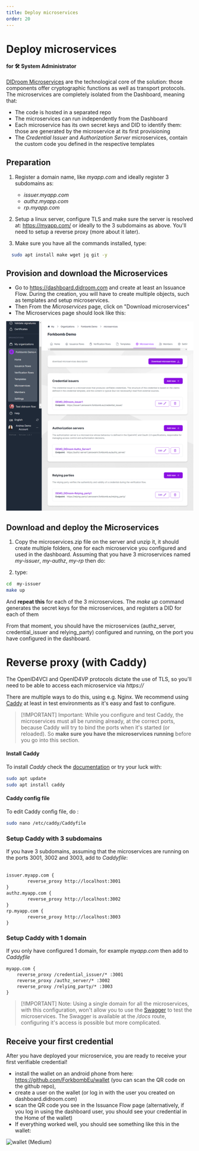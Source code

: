 ```yaml
---
title: Deploy microservices
order: 20
---
```



# Deploy microservices

#### for 🛠️ System Administrator

[DIDroom Microservices](/solution#didroom-microservices) are the technological core of the solution: those components offer cryptographic functions as well as transport protocols. The microservices are completely isolated from the Dashboard, meaning that:

- The code is hosted in a separated repo
- The microservices can run independently from the Dashboard
- Each microservice has its own secret keys and DID to identify them: those are generated by the microservice at its first provisioning
- The _Credential Issuer_ and _Authorization Server_ microservices, contain the custom code you defined in the respective templates

## Preparation

1. Register a domain name, like _myapp.com_ and ideally register 3 subdomains as: 
   - _issuer.myapp.com_
   - _authz.myapp.com_
   - _rp.myapp.com_

1. Setup a linux server, configure TLS and make sure the server is resolved at: https://myapp.com/ or ideally to the 3 subdomains as above. You'll need to setup a reverse proxy (more about it later).

1. Make sure you have all the commands installed, type: 

```bash
  sudo apt install make wget jq git -y
```

## Provision and download the Microservices

- Go to https://dashboard.didroom.com and create at least an Issuance Flow. During the creation, you will have to create multiple objects, such as templates and setup microservices. 
- Then From the *Microservices* page, click on "Download microservices"
- The Microservices page should look like this:

![Microservices-manual-deployment](../images/microservices/microservices-manual-deployment.png)

## Download and deploy the Microservices

1. Copy the microservices.zip file on the server and unzip it, it should create multiple folders, one for each microservice you configured and used in the dashboard. Assuming that you have 3 microservices named _my-issuer_, _my-authz_, _my-rp_ then do:

1. type: 

```bash
cd  my-issuer
make up
```

And **repeat this** for each of the 3 microservices.
The _make up_ command generates the secret keys for the microservices, and registers a DID for each of them

From that moment, you should have the microservices (authz_server, credential_issuer and relying_party) configured and running, on the port you have configured in the dashboard.

# Reverse proxy (with Caddy)

The OpenID4VCI and OpenID4VP protocols dictate the use of TLS, so you'll need to be able to access each microservice via _https://_ 

There are multiple ways to do this, using e.g. Nginx. We recommend using [Caddy](https://caddyserver.com/) at least in test environments as it's easy and fast to configure. 

> [!IMPORTANT] Important:
> While you configure and test Caddy, the microservices must all be running already, at the correct ports, because Caddy will try to bind the ports when it's started (or reloaded). So **make sure you have the microservices running** before you go into this section.



#### Install Caddy
To install _Caddy_ check the [documentation](https://caddyserver.com/docs/install) or try your luck with: 

```bash
sudo apt update
sudo apt install caddy
```

#### Caddy config file

To edit Caddy config file, do : 

```bash
sudo nano /etc/caddy/Caddyfile
```



### Setup Caddy with 3 subdomains

If you have 3 subdomains, assuming that the microservices are running on the ports 3001, 3002 and 3003, add to *Caddyfile*:

```caddy

issuer.myapp.com {
        reverse_proxy http://localhost:3001
}
authz.myapp.com {
        reverse_proxy http://localhost:3002
}
rp.myapp.com {
        reverse_proxy http://localhost:3003
}
```

### Setup Caddy with 1 domain

If you only have configured 1 domain, for example _myapp.com_ then add to *Caddyfile*

```caddy
myapp.com {
	reverse_proxy /credential_issuer/* :3001
	reverse_proxy /authz_server/* :3002
	reverse_proxy /relying_party/* :3003
} 
```

> [!IMPORTANT] Note:
> Using a single domain for all the microservices, with this configuration, won't allow you to use the [Swagger](https://swagger.io/) to test the microservices. The Swagger is available at the _/docs_ route, configuring it's access is possible but more complicated. 


<!--
### Alternative Way: Clone and Compile (for experts only)

This method is recommended for advanced users who prefer to have full control over their installation process and **over the requirements of OpenID4VCI**. Follow these steps:

1. **Clone Repository**: Clone the DiDRoom Microservices repository from our GitHub page.

2. **Compile .well-known and Credential Issuance Info**: Compile your .well-known file and credential issuance information according to your specific needs and requirements.

3. **Customize and Configure**: Customize and configure the microservices as needed for your applications. Ensure all components are correctly configured and integrated.

4. **Deployment**: Deploy the microservices in your environment and start managing decentralized identities and secure communication.

<<< @/.installation_instructions/didroom-microservices-installer.sh

You should see something like this

<video controls="controls" src="/.installation_instructions/didroom-microservices.mp4" />

Choose the installation method that best suits your preferences and requirements, and enjoy the benefits of DiDRoom Microservices!
--> 


## Receive your first credential

After you have deployed your microservice, you are ready to receive your first verifiable credential!

- install the wallet on an android phone from here: https://github.com/ForkbombEu/wallet (you can scan the QR code on the github repo),
- create a user on the wallet (or log in with the user you created on dashboard.didroom.com)
- scan the QR code you see in the Issuance Flow page (alternatively, if you log in using the dashboard user, you should see your credential in the Home of the wallet)
- If everything worked well, you should see something like this in the wallet:

![wallet (Medium)](https://github.com/ForkbombEu/DIDroom/assets/1547175/8bfef092-2423-4cb7-9320-b3d54cbd03cc)

